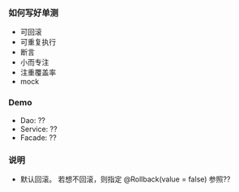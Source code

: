 ### 如何写好单测
* 可回滚
* 可重复执行
* 断言
* 小而专注 
* 注重覆盖率
* mock 

### Demo 
* Dao: ??
* Service: ??
* Facade: ??

### 说明
* 默认回滚。 若想不回滚，则指定 @Rollback(value = false) 参照??


